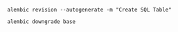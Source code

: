 ```
alembic revision --autogenerate -m "Create SQL Table"

alembic downgrade base
```

<!-- Done -->